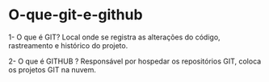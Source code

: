 # O-que-git-e-github
1- O que é GIT?
Local onde se registra as alterações do código, rastreamento e histórico do projeto.


2- O que é GITHUB ?
Responsável por hospedar os repositórios GIT, coloca os projetos GIT na nuvem.
